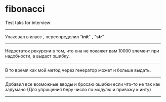 # fibonacci
Test taks for interview
***
Упаковал в класс , переопределил "__init__" , "__str__"
***
Недостаток рекурсии в том, что она не покажет вам 10000 элемент при надобности, а выдаст ошибку.
***
В то время как мой метод через генератор может и больше выдать.
***
Добавил все возможные вводы и бросаю ошибки если что-то не так как задумано (Для упрощения беру число по модулю и привожу к инту)
***
